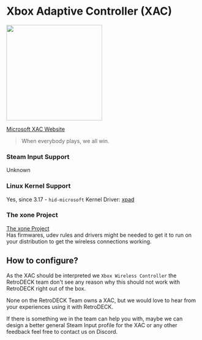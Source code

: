 # Xbox Adaptive Controller (XAC)

<img src="../../../wiki_images/controllers/xbox-adaptive.png" width="250">

[Microsoft XAC Website](https://www.xbox.com/en-US/accessories/controllers/xbox-adaptive-controller)

> When everybody plays, we all win.

### Steam Input Support
Unknown

### Linux Kernel Support
Yes, since 3.17 - `hid-microsoft`
Kernel Driver: [xpad](https://github.com/torvalds/linux/blob/master/drivers/input/joystick/xpad.c)

### The xone Project
[The xone Project](https://github.com/medusalix/xone) <br>
Has firmwares, udev rules and drivers might be needed to get it to run on your distribution to get the wireless connections working.

## How to configure?
As the XAC should be interpreted we `Xbox Wireless Controller` the RetroDECK team don't see any reason why this should not work with RetroDECK right out of the box.

None on the RetroDECK Team owns a XAC, but we would love to hear from your experiences using it with RetroDECK. <br>

If there is something we in the team can help you with, maybe we can design a better general Steam Input profile for the XAC or any other feedback feel free to contact us on Discord.


